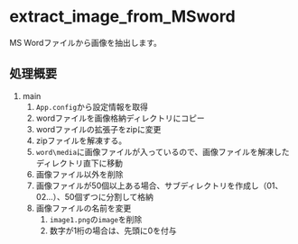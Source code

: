 # extract_image_from_MSword

MS Wordファイルから画像を抽出します。

## 処理概要

1. main
   1. `App.config`から設定情報を取得
   1. wordファイルを画像格納ディレクトリにコピー
   1. wordファイルの拡張子をzipに変更
   1. zipファイルを解凍する。
   1. `word\media`に画像ファイルが入っているので、画像ファイルを解凍したディレクトリ直下に移動
   1. 画像ファイル以外を削除
   1. 画像ファイルが50個以上ある場合、サブディレクトリを作成し（01、02…）、50個ずつに分割して格納
   1. 画像ファイルの名前を変更
      1. `image1.png`の`image`を削除
      1. 数字が1桁の場合は、先頭に0を付与
